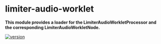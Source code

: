 # limiter-audio-worklet

**This module provides a loader for the LimiterAudioWorkletProcessor and the corresponding LimiterAudioWorkletNode.**

[![version](https://img.shields.io/npm/v/limiter-audio-worklet.svg?style=flat-square)](https://www.npmjs.com/package/limiter-audio-worklet)

